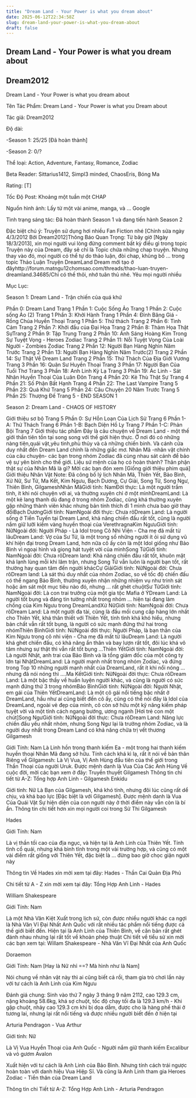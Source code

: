 ```yaml
---
title: "Dream Land - Your Power is what you dream about"
date: 2025-06-12T22:34:58Z
slug: dream-land-your-power-is-what-you-dream-about
draft: false
---
```


## Dream Land - Your Power is what you dream about

## Dream2012

Dream Land - Your Power is what you dream about
 
 
Tên Tác Phẩm: Dream Land - Your Power is what you Dream about
 
Tác giả: Dream2012
 
Độ dài:
 
-Season 1: 25/25 [Đã hoàn thành]
 
-Season 2: 0/?
 
Thể loại: Action, Adventure, Fantasy, Romance, Zodiac
 
Beta Reader: Sittarius1412, Simpl3 minded, ChaosEris, Bóng Ma
 
Rating: [T]
 
Tốc Độ Post: Khoảng một tuần một CHAP
 
Nguồn hình ảnh: Lấy từ một vài anime, manga, và ... Google 
 
Tình trạng sáng tác: Đã hoàn thành Season 1 và đang tiến hành Season 2
 
Đặc biệt chú ý: Truyện sử dụng hơi nhiều Fan Fiction nhé
 [Chỉnh sửa ngày 4/3/2012 Bởi Dream2012]Thông Báo Quan Trọng: Từ bây giờ [Ngày 18/3/2013], xin mọi người vui lòng đừng comment bất kỳ điều gì trong topic Truyện này của Dream, đây sẽ chỉ là Topic chứa những chap truyện. Nhưng thay vào đó, mọi người có thể tự do thảo luận, đòi chap, khủng bố ... trong topic Thảo Luận Truyện DreamLand Dream mới tạo ở đâyhttp://forum.matngu12chomsao.com/threads/thao-luan-truyen-dreamland.34685/Chỉ có thế thôi, nhớ tuân thủ nhé. Yêu mọi người nhiều
 
Mục Lục:
 
Season 1: Dream Land - Trận chiến của quá khứ
 
Phần 0: Dream Land Trang 1 
Phần 1: Cuộc Sống Ảo Trang 1
Phần 2: Cuộc sống Ảo (2) Trang 1
Phần 3: Khởi Hành Trang 1
Phần 4: Đỉnh Băng Giá - Rồng Chúa Huyền Thoại Trang 1
Phần 5: Thử thách Trang 2
Phần 6: Tình Cảm Trang 2
Phần 7: Khởi đầu của Đại Họa Trang 2
Phần 8: Thảm Họa Thật SựTrang 2
Phần 9: Tập Trung Trang 2
Phần 10: Ánh Sáng Hoàng Kim Trong Sự Tuyệt Vọng - Heroes Zodiac Trang 2
Phần 11: Nỗi Tuyệt Vọng Của Loài Người - Zombies Zodiac Trang 2
Phần 12: Người Bạn Hàng Nghìn Năm Trước Trang 2
Phần 13: Người Bạn Hàng Nghìn Năm Trước(2) Trang 2
Phần 14: Sự Thật Về Dream Land Trang 2
Phần 15: Thử Thách Của Địa Giới Vương Trang 3
Phần 16: Quân Sư Huyền Thoại Trang 3
Phần 17: Người Bạn Của Tuổi Thơ Trang 3
Phần 18: Anh Linh Kỳ Lạ Trang 3
Phần 19: Ác Linh - Sát Nhân Huyền Thoại Của Luân Đôn Trang 4
Phần 20: Kẻ Thù Thật Sự Trang 4
Phần 21: Số Phận Bất Hạnh Trang 4
Phần 22: The Last Vampire Trang 5
Phần 23: Quá Khứ Trang 5
Phần 24: Câu Chuyện 20 Năm Trước Trang 5
Phần 25: Thượng Đế Trang 5 - END SEASON 1
 
Season 2: Dream Land - CHAOS OF HISTORY
 
Giới thiệu sơ bộ Trang 5
Phần 0: Sự Hỗn Loạn Của Lịch Sử Trang 6
Phần 1-A: Thử Thách Trang 6
Phần 1-B: Bạch Diện Hồ Ly Trang 7 
Phần 1-C: Phản Bội Trang 7
 Giới thiệu tác phẩm
Đây là câu chuyện về Dream Land - một thế giới thần tiên tồn tại song song với thế giới hiện thực. Ở nơi đó có những nàng tiên,quái vật,yêu tinh,phù thủy và cả những chiến binh. Và cánh cửa duy nhất đến Dream Land chính là những giấc mơ. Nhân Mã -nhân vật chính của câu chuyện- các bạn trong nhóm Zodiac đã cùng nhau sát cánh để bảo vệ sự yên bình cho thế giới. Liệu sứ mệnh của họ có hoàn thành? Thân phận thật sự của Nhân Mã là gì? Mời các bạn đón xem [Giống giới thiệu phim quá] Giới thiệu Nhân Vật Note: Đã công bố lý lịch Nhân Mã, Thiên Yết, Bảo Bình, Xử Nữ, Sư Tử, Ma Kết, Kim Ngưu, Bạch Dương, Cự Giải, Song Tử, Song Ngư, Thiên Bình, GilgameshNhân MãGiới tính: NamĐời thực: Là một người trầm tính, ít khi nói chuyện với ai, và thường xuyên chỉ ở một mìnhDreamLand: Là một kẻ lang thanh dù đang ở trong nhóm Zodiac, cũng khá thường xuyên gặp những thành viên khác nhưng bản tính thích đi 1 mình chưa bao giờ thay đổiBạch DươngGiới tính: NamNgoài đời thực: Chưa rõDream Land: Là người sống ở Tiền Tuyến tại Dream Land, khả năng chiến đấu rất tốt, cũng là người nắm giữ lưỡi kiếm vàng huyền thoại của VerethragnaKim NgưuGiới tính: NữNgoài đời: Người Pháp - Là Idol trong Cô Nhi Viện - Cha mẹ đã mất từ lâuDream Land: Vợ của Sư Tử, là một trong số những người ít ỏi sử dụng vũ khí hiện đại trong Dream Land, hơn nữa cô ấy còn là một Idol giống như Bảo Bình vì ngoại hình và giọng hát tuyệt vời của mìnhSong TửGiới tính: NamNgoài đời: Chưa rõDream land: Khả năng chiến đấu rất tốt, khuôn mặt khá lạnh lùng mỗi khi lâm trận, nhưng Song Tử vẫn luôn là người bạn tốt, rất thường hay quan tâm đến người khácCự GiảiGiới tính: NữNgoài đời: Chưa rõDream land: Là sát thủ duy nhất của nhóm Zodiac, so về tốc độ chiến đấu có thể ngang Bảo Bình, thường xuyên nhận những nhiệm vụ như trinh sát hoặc ám sát một mục tiêu nào đó, nhưng ... rất ghét chuộtSư TửGiới tính: NamNgoài đời: Là con trai trưởng của một gia tộc Mafia ở ÝDream Land: Là người tốt bụng và đáng tin tưởng nhất trong nhóm ... hiện tại đang làm chồng của Kim Ngưu trong DreamLandXử NữGiới tính: NamNgoài đời: Chưa rõDream Land: Là một người đa tài, cũng là đầu mối cung cấp hàng lớn nhất cho Thiên Yết, khá thân thiết với Thiên Yết, tính tình khá khó hiểu, nhưng bản chất vẫn rất tốt bụng, là người có sức mạnh đứng thứ hai trong nhómThiên BìnhGiới tính: NữNgoài đời thực: Người Pháp, là bạn thân của Kim Ngưu trong cô nhi viện - Cha mẹ đã mất từ lâuDream Land: Là người khá ghét chiến đấu, có khả năng ẩn thân và bay lượn rất tốt, đôi lúc khá vô tâm nhưng sự thật thì vẫn rất tốt bụng ...Thiên YếtGiới tính: NamNgoài đời: Là người Nhật, anh trai của Bảo Bình và là tổng giám đốc của một công ty lớn tại NhậtDreamLand: Là người mạnh nhất trong nhóm Zodiac, và đứng trong Top 10 những người mạnh nhất của DreamLand, rất ít khi nổi nóng ... nhưng đã nói nóng thì ....Ma KếtGiới tính: NữNgoài đời thực: Chưa rõDream Land: Là một bậc thầy về huấn luyện người khác, và cũng là người có sức mạnh đứng thứ 3 trong nhómBảo BìnhGiới tính: NữNgoài đời: Người Nhật, em gái của Thiên YếtDreamLand: Là một cô gái nổi tiếng bậc nhất ở DreamLand, hầu như ai cũng biết đến cô ấy, cũng có thể nói đây là Idol của DreamLand, ngoài vẻ đẹp của mình, cô còn sỡ hữu một kỹ năng kiếm pháp tuyệt vời và một tính cách ngang bướng, ương ngạnh [Hơi trẻ con một chút]Song NgưGiới tính: NữNgoài đời thực: Chưa rõDream Land: Năng lực chiến đấu yếu nhất nhóm, nhưng Song Ngư lại là trưởng nhóm Zodiac, và là người duy nhất trong Dream Land có khả năng chữa trị vết thương
Gilgamesh
 


Giới Tính: Nam
Là Linh hồn trong thanh kiếm Ea - một trong hai thanh kiếm huyền thoại Nhân Mã đang sở hữu. Tính cách khá kì lạ, rất ít nói về bản thân
Riêng về Gilgamesh: Là Vị Vua, Vị Anh Hùng đầu tiên của thế giới trong Thần Thoại của người Uruk. Được mệnh danh là Vua Của Các Anh Hùng
Về cuộc đời, mời các bạn xem ở đây: Truyền thuyết Gilgamesh
Thông tin chi tiết từ A-Z: Tổng hợp Anh Linh - Gilgamesh
Enkidu
 


 
Giới tính: Nữ
Là Bạn của Gilgamesh, khá khó tính, nhưng đôi lúc cũng rất dể chịu, và khá bạo lực [Đặc biệt là với Gilgamesh]. Được mệnh danh là Vua Của Quái Vật
Sự hiện diện của con người này ở thời điểm này vẫn còn là bí ẩn. Thông tin chi tiết hơn xin mọi người coi trong Sử Thi Gilgamesh
 
Hades
 


 
Giới Tính: Nam
 
 
Là vị thần tối cao của địa ngục, và hiện tại là Anh Linh của Thiên Yết. Tính tình cổ quái, nhưng khá bình tĩnh trong một vài trường hợp, và cũng có một vài điểm rất giống với Thiên Yết, đặc biệt là ... đừng bao giờ chọc giận người này
 
Thông tin Về Hades xin mời xem tại đây: Hades - Thần Cai Quản Địa Phủ 
 
Chi tiết từ A - Z xin mời xem tại đây: Tổng Hợp Anh Linh - Hades
 
William Shakespeare
 

 
 
Giới Tính: Nam
 
Là một Nhà Văn Kiệt Xuất trong lịch sử, còn được nhiều người khác ca ngợi là Nhà Văn Vĩ Đại Nhất Anh Quốc với rất nhiều tác phẩm nổi tiếng được cả thế giới biết đến. Hiện tại là Anh Linh của Thiên Bình, về căn bản rất ghét đánh nhau nhưng lại rất tốt về khoản phép thuật
Chi tiết về tiểu sử xin mời các bạn xem tại: Willam Shakespeare - Nhà Văn Vĩ Đại Nhất của Anh Quốc
 
Doraemon
 

 
Giới Tính: Nam [Hay là Nữ nhỉ ==? Mà hình như là Nam]
 
Nói chung về nhân vật này thì ai cũng biết cả rồi, tham gia trò chơi lần này với tư cách là Anh Linh của Kim Ngưu
 
Đánh giá chung: Sinh vào thứ 7 ngày 3 tháng 9 năm 2112, cao 129.3 cm, nặng khoảng 58.6kg, khá sợ chuột, tốc độ chạy tối đa là 129.3 km/h - Khi gặp chuột, nhảy cao 129.3 cm khi bị dọa dẫm, được cho là hàng phế thải ở tương lai, nhưng lại rất nổi tiếng và được nhiều người biết đến ở hiện tại
 
Arturia Pendragon - Vua Arthur
 


 
Giới tính: Nữ
 
Là Vị Vua Huyền Thoại của Anh Quốc - Người nắm giữ thanh kiếm Excalibur và vỏ gươm Avalon
 
Xuất hiện với tư cách là Anh Linh của Bảo Bình. Nhưng tính cách trái ngược hoàn toàn với danh hiệu Vua Hiệp Sĩ. Và cũng là Anh Linh tham gia Heroes Zodiac - Tiền thân của Dream Land
 
Thông tin chi Tiết từ A-Z: Tổng Hợp Anh Linh - Arturia Pendragon